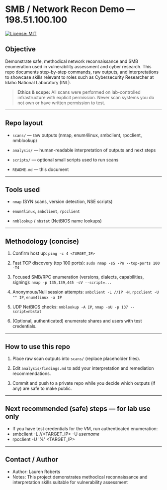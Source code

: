 # SMB / Network Recon Demo — 198.51.100.100
[![License: MIT](https://img.shields.io/badge/License-MIT-yellow.svg)](LICENSE)

 

## Objective 

Demonstrate safe, methodical network reconnaissance and SMB enumeration used in vulnerability assessment and cyber research. This repo documents step-by-step commands, raw outputs, and interpretations to showcase skills relevant to roles such as Cybersecurity Researcher at Idaho National Laboratory (INL). 

 

> **Ethics & scope:** All scans were performed on lab-controlled infrastructure with explicit permission. Never scan systems you do not own or have written permission to test. 

 

--- 

 

## Repo layout 

- `scans/` — raw outputs (nmap, enum4linux, smbclient, rpcclient, nmblookup) 

- `analysis/` — human-readable interpretation of outputs and next steps 

- `scripts/` — optional small scripts used to run scans 

- `README.md` — this document 

 

--- 

 

## Tools used 

- `nmap` (SYN scans, version detection, NSE scripts)   

- `enum4linux`, `smbclient`, `rpcclient`   

- `nmblookup` / `nbstat` (NetBIOS name lookups)   

 

--- 

 

## Methodology (concise) 

1. Confirm host up: `ping -c 4 <TARGET_IP>`   

2. Fast TCP discovery (top 100 ports): `sudo nmap -sS -Pn --top-ports 100 -T4`   

3. Focused SMB/RPC enumeration (versions, dialects, capabilities, signing): `nmap -p 135,139,445 -sV --script=...`   

4. Anonymous/Null session attempts: `smbclient -L //IP -N`, `rpcclient -U "" IP`, `enum4linux -a IP`   

5. UDP NetBIOS checks: `nmblookup -A IP`, `nmap -sU -p 137 --script=nbstat`   

6. (Optional, authenticated) enumerate shares and users with test credentials. 

 

--- 

 

## How to use this repo 

1. Place raw scan outputs into `scans/` (replace placeholder files).   

2. Edit `analysis/findings.md` to add your interpretation and remediation recommendations.   

3. Commit and push to a private repo while you decide which outputs (if any) are safe to make public. 

 

--- 

 

## Next recommended (safe) steps — for lab use only 

- If you have test credentials for the VM, run authenticated enumeration:
-   smbclient -L //<TARGET_IP> -U *username*
-   rpcclient -U '<username>%<password>' <TARGET_IP>



---



## Contact / Author
- Author: Lauren Roberts
- Notes: This project demonstrates methodical reconnaissance and interpretation skills suitable for vulnerability assessment

